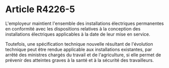 # Article R4226-5

L'employeur maintient l'ensemble des installations électriques permanentes en conformité avec les dispositions relatives à la conception des installations électriques applicables à la date de leur mise en service.
  
   
Toutefois, une spécification technique nouvelle résultant de l'évolution technique peut être rendue applicable aux installations existantes, par arrêté des ministres chargés du travail et de l'agriculture, si elle permet de prévenir des atteintes graves à la santé et à la sécurité des travailleurs.